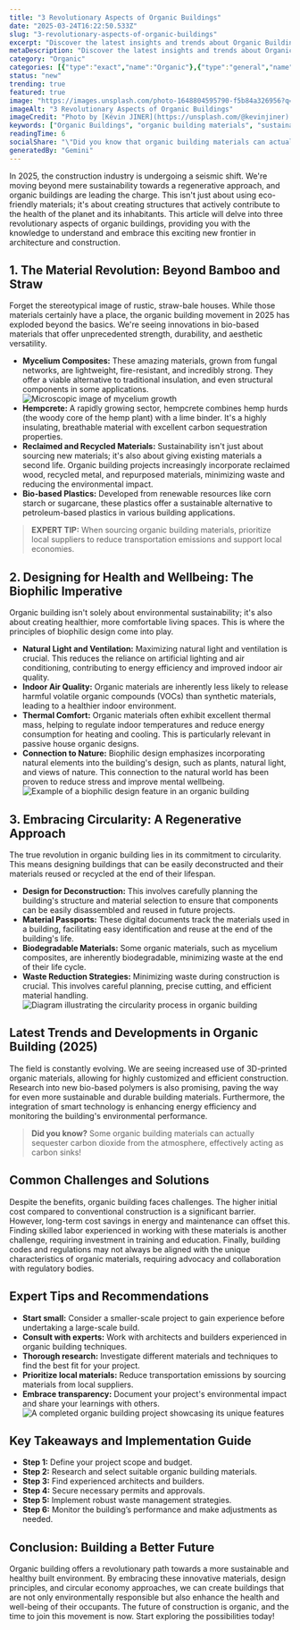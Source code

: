 ```yaml
---
title: "3 Revolutionary Aspects of Organic Buildings"
date: "2025-03-24T16:22:50.533Z"
slug: "3-revolutionary-aspects-of-organic-buildings"
excerpt: "Discover the latest insights and trends about Organic Buildings. This comprehensive guide covers everything you need to know about Organic Buildings in 2025."
metaDescription: "Discover the latest insights and trends about Organic Buildings. This comprehensive guide covers everything you need to know about Organic Buildings in 202..."
category: "Organic"
categories: [{"type":"exact","name":"Organic"},{"type":"general","name":"Sustainable Design"},{"type":"medium","name":"Green Construction"},{"type":"specific","name":"Passive Systems"},{"type":"niche","name":"Bioclimatic Design"}]
status: "new"
trending: true
featured: true
image: "https://images.unsplash.com/photo-1648804595790-f5b84a326956?q=85&w=1200&fit=max&fm=webp&auto=compress"
imageAlt: "3 Revolutionary Aspects of Organic Buildings"
imageCredit: "Photo by [Kévin JINER](https://unsplash.com/@kevinjiner) on Unsplash"
keywords: ["Organic Buildings", "organic building materials", "sustainable building design", "eco friendly construction", "green building certification", "organic architecture homes", "cost of organic building", "benefits of organic building", "passive house organic", "where to buy organic building materials"]
readingTime: 6
socialShare: "\"Did you know that organic building materials can actually sequester carbon dioxide, turning your home into a carbon sink?  The future of construction is greener than you think!\""
generatedBy: "Gemini"
---
```




In 2025, the construction industry is undergoing a seismic shift.  We're moving beyond mere sustainability towards a regenerative approach, and organic buildings are leading the charge.  This isn't just about using eco-friendly materials; it's about creating structures that actively contribute to the health of the planet and its inhabitants. This article will delve into three revolutionary aspects of organic buildings, providing you with the knowledge to understand and embrace this exciting new frontier in architecture and construction.

## 1. The Material Revolution: Beyond Bamboo and Straw

Forget the stereotypical image of rustic, straw-bale houses.  While those materials certainly have a place, the organic building movement in 2025 has exploded beyond the basics.  We're seeing innovations in bio-based materials that offer unprecedented strength, durability, and aesthetic versatility.

* **Mycelium Composites:**  These amazing materials, grown from fungal networks, are lightweight, fire-resistant, and incredibly strong. They offer a viable alternative to traditional insulation, and even structural components in some applications. ![Microscopic image of mycelium growth](https://images.unsplash.com/photo-1648804595790-f5b84a326956?q=85&w=1200&fit=max&fm=webp&auto=compress)
* **Hempcrete:**  A rapidly growing sector, hempcrete combines hemp hurds (the woody core of the hemp plant) with a lime binder. It's a highly insulating, breathable material with excellent carbon sequestration properties.
* **Reclaimed and Recycled Materials:**  Sustainability isn't just about sourcing new materials; it's also about giving existing materials a second life.  Organic building projects increasingly incorporate reclaimed wood, recycled metal, and repurposed materials, minimizing waste and reducing the environmental impact.
* **Bio-based Plastics:**  Developed from renewable resources like corn starch or sugarcane, these plastics offer a sustainable alternative to petroleum-based plastics in various building applications.

> **EXPERT TIP:**  When sourcing organic building materials, prioritize local suppliers to reduce transportation emissions and support local economies.

## 2.  Designing for Health and Wellbeing:  The Biophilic Imperative

Organic building isn't solely about environmental sustainability; it's also about creating healthier, more comfortable living spaces. This is where the principles of biophilic design come into play.

* **Natural Light and Ventilation:**  Maximizing natural light and ventilation is crucial.  This reduces the reliance on artificial lighting and air conditioning, contributing to energy efficiency and improved indoor air quality.
* **Indoor Air Quality:**  Organic materials are inherently less likely to release harmful volatile organic compounds (VOCs) than synthetic materials, leading to a healthier indoor environment.
* **Thermal Comfort:**  Organic materials often exhibit excellent thermal mass, helping to regulate indoor temperatures and reduce energy consumption for heating and cooling.  This is particularly relevant in passive house organic designs.
* **Connection to Nature:**  Biophilic design emphasizes incorporating natural elements into the building's design, such as plants, natural light, and views of nature. This connection to the natural world has been proven to reduce stress and improve mental wellbeing. ![Example of a biophilic design feature in an organic building](https://images.unsplash.com/photo-1648804601439-7fd293e16e37?q=85&w=1200&fit=max&fm=webp&auto=compress)

## 3.  Embracing Circularity:  A Regenerative Approach

The true revolution in organic building lies in its commitment to circularity.  This means designing buildings that can be easily deconstructed and their materials reused or recycled at the end of their lifespan.

* **Design for Deconstruction:**  This involves carefully planning the building's structure and material selection to ensure that components can be easily disassembled and reused in future projects.
* **Material Passports:**  These digital documents track the materials used in a building, facilitating easy identification and reuse at the end of the building's life.
* **Biodegradable Materials:**  Some organic materials, such as mycelium composites, are inherently biodegradable, minimizing waste at the end of their life cycle.
* **Waste Reduction Strategies:**  Minimizing waste during construction is crucial.  This involves careful planning, precise cutting, and efficient material handling. ![Diagram illustrating the circularity process in organic building](https://images.unsplash.com/photo-1648804586867-2d678aa6fc69?q=85&w=1200&fit=max&fm=webp&auto=compress)

## Latest Trends and Developments in Organic Building (2025)

The field is constantly evolving.  We are seeing increased use of 3D-printed organic materials, allowing for highly customized and efficient construction.  Research into new bio-based polymers is also promising, paving the way for even more sustainable and durable building materials.  Furthermore, the integration of smart technology is enhancing energy efficiency and monitoring the building's environmental performance.

> **Did you know?**  Some organic building materials can actually sequester carbon dioxide from the atmosphere, effectively acting as carbon sinks!

## Common Challenges and Solutions

Despite the benefits, organic building faces challenges.  The higher initial cost compared to conventional construction is a significant barrier. However, long-term cost savings in energy and maintenance can offset this. Finding skilled labor experienced in working with these materials is another challenge, requiring investment in training and education.  Finally, building codes and regulations may not always be aligned with the unique characteristics of organic materials, requiring advocacy and collaboration with regulatory bodies.

## Expert Tips and Recommendations

* **Start small:**  Consider a smaller-scale project to gain experience before undertaking a large-scale build.
* **Consult with experts:**  Work with architects and builders experienced in organic building techniques.
* **Thorough research:**  Investigate different materials and techniques to find the best fit for your project.
* **Prioritize local materials:**  Reduce transportation emissions by sourcing materials from local suppliers.
* **Embrace transparency:**  Document your project's environmental impact and share your learnings with others. ![A completed organic building project showcasing its unique features](https://images.unsplash.com/photo-1506186651797-f488507d916b?q=85&w=1200&fit=max&fm=webp&auto=compress)

## Key Takeaways and Implementation Guide

* **Step 1:** Define your project scope and budget.
* **Step 2:** Research and select suitable organic building materials.
* **Step 3:** Find experienced architects and builders.
* **Step 4:** Secure necessary permits and approvals.
* **Step 5:** Implement robust waste management strategies.
* **Step 6:** Monitor the building’s performance and make adjustments as needed.

## Conclusion: Building a Better Future

Organic building offers a revolutionary path towards a more sustainable and healthy built environment.  By embracing these innovative materials, design principles, and circular economy approaches, we can create buildings that are not only environmentally responsible but also enhance the health and well-being of their occupants.  The future of construction is organic, and the time to join this movement is now.  Start exploring the possibilities today!

